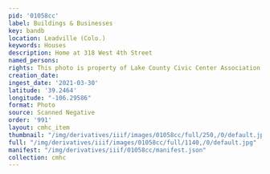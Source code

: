 ```yaml
---
pid: '01058cc'
label: Buildings & Businesses
key: bandb
location: Leadville (Colo.)
keywords: Houses
description: Home at 318 West 4th Street
named_persons: 
rights: This photo is property of Lake County Civic Center Association.
creation_date: 
ingest_date: '2021-03-30'
latitude: '39.2464'
longitude: "-106.29586"
format: Photo
source: Scanned Negative
order: '991'
layout: cmhc_item
thumbnail: "/img/derivatives/iiif/images/01058cc/full/250,/0/default.jpg"
full: "/img/derivatives/iiif/images/01058cc/full/1140,/0/default.jpg"
manifest: "/img/derivatives/iiif/01058cc/manifest.json"
collection: cmhc
---
```

